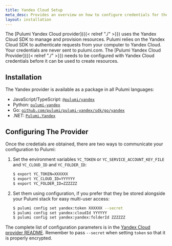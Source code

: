 ```yaml
---
title: Yandex Cloud Setup
meta_desc: Provides an overview on how to configure credentials for the Pulumi Yandex Cloud Provider.
layout: installation
---
```


The [Pulumi Yandex Cloud provider]({{< relref "./" >}}) uses the Yandex Cloud SDK to manage and provision resources.
Pulumi relies on the Yandex Cloud SDK to authenticate requests from your computer to Yandex Cloud. Your credentials are never sent
to pulumi.com.
The [Pulumi Yandex Cloud Provider]({{< relref "./" >}}) needs to be configured with Yandex Cloud credentials
before it can be used to create resources.

## Installation

The Yandex provider is available as a package in all Pulumi languages:

* JavaScript/TypeScript: [`@pulumi/yandex`](https://www.npmjs.com/package/@pulumi/yandex)
* Python: [`pulumi-yandex`](https://pypi.org/project/pulumi-yandex/)
* Go: [`github.com/pulumi/pulumi-yandex/sdk/go/yandex`](https://github.com/pulumi/pulumi-yandex)
* .NET: [`Pulumi.Yandex`](https://www.nuget.org/packages/Pulumi.Yandex)

## Configuring The Provider

Once the credetials are obtained, there are two ways to communicate your configuration to Pulumi:

1. Set the environment variables `YC_TOKEN` or `YC_SERVICE_ACCOUNT_KEY_FILE` and `YC_CLOUD_ID` and `YC_FOLDER_ID`:

    ```bash
    $ export YC_TOKEN=XXXXXX
    $ export YC_CLOUD_ID=YYYYYY
    $ export YC_FOLDER_ID=ZZZZZZ
    ```

2. Set them using configuration, if you prefer that they be stored alongside your Pulumi stack for easy multi-user access:

    ```bash
    $ pulumi config set yandex:token XXXXXX --secret
    $ pulumi config set yandex:cloudId YYYYYY
    $ pulumi config set yandex:yandex:folderId ZZZZZZ
    ```

The complete list of
configuration parameters is in the [Yandex Cloud provider README](https://github.com/pulumi/pulumi-yandex/blob/master/README.md).
Remember to pass `--secret` when setting `token` so that it is properly encrypted.
